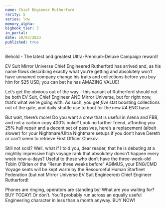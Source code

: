 ```yaml
---
name: Chief Engineer Rutherford
rarity: 5
series: low
memory_alpha:
bigbook_tier: 3
in_portal:
date: 20/03/2023
published: true
---
```


Behold - The latest and greatest Ultra-Premium-Deluxe Campaign reward!

EV Suit Mirror Universe Chief Engineered Rutherford has arrived and, as his name flows describing exactly what you’re getting and absolutely won’t have unnamed company change his traits and collections before you buy him for $25 USD, you can bet he has AMAZING VALUE!

Let’s get the obvious out of the way – this variant of Rutherford should not be both EV Suit, Chief Engineer AND Mirror Universe, but for right now, that’s what we’re going with.  As such, you get *five* stat boosting collections out of the gate, and daily shuttle use to boot for the new #4 ENG base.

But wait, there’s more!  Do you want a crew that is useful in Arena and FBB, and not a carbon copy 400% nuke?  Look no further friend, affording you 25% hull repair and a decent set of passives, here’s a replacement (albeit slower) for your Nightmare/Ultra Nightmare setups if you don’t have Dereth or can’t seem to retrieve First Officer Chekov.  

Still not sold? Well, what if I told you, dear reader, that he is debuting at a mightily impressive high voyage rank that absolutely doesn’t happen every week now-a-days? Useful to those who don’t have the three-week-old Tobin O’Brien or the “Rerun three weeks before” AGIMUS, your ENG/CMD Voyage seats will be kept warm by the Resourceful Human Starfleet Federation (but not Mirror Universe EV Suit Engineered) Chief Engineer Rutherford!

Phones are ringing, operators are standing by!  What are you waiting for?  BUY TODAY!
Or don’t.
You’ll probably run across an equally useful Engineering character in less than a month anyway.
BUY NOW!
